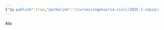 ```yaml
---
{"dg-publish":true,"permalink":"/cursos/ingenieria-civil/2025-1-copia/2025-1/","tags":["gardenEntry"]}
---
```



Alo
